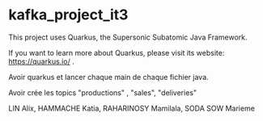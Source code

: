 # kafka_project_it3

This project uses Quarkus, the Supersonic Subatomic Java Framework.

If you want to learn more about Quarkus, please visit its website: https://quarkus.io/ .

Avoir quarkus et lancer chaque main de chaque fichier java.

Avoir crée les topics "productions" , "sales", "deliveries"

LIN Alix, HAMMACHE Katia, RAHARINOSY Mamilala, SODA SOW Marieme 